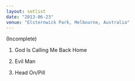 ```yaml
---
layout: setlist
date: "2013-06-23"
venue: "Elsternwick Park, Melbourne, Australia"
---
```


(Incomplete)

 1. God Is Calling Me Back Home

 2. Evil Man

 3. Head On/Pill
